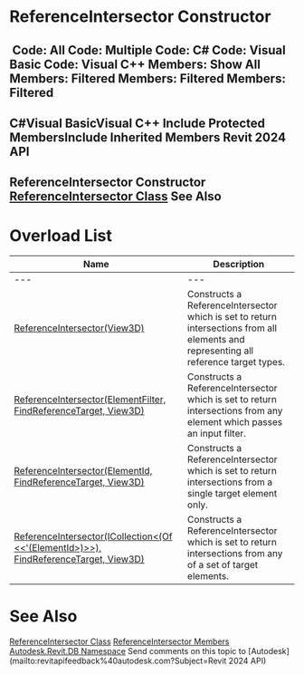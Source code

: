 # ReferenceIntersector Constructor

﻿
 Code: All Code: Multiple Code: C# Code: Visual Basic Code: Visual C++  Members: Show All Members: Filtered Members: Filtered Members: Filtered   
---  
C#Visual BasicVisual C++
Include Protected MembersInclude Inherited Members
Revit 2024 API  
---  
ReferenceIntersector Constructor   
[ReferenceIntersector Class](36f82b40-1065-2305-e260-18fc618e756f.md "ReferenceIntersector Class") See Also  
---  
# Overload List
| Name | Description |
| --- | --- |
| --- | --- | --- |
| [ReferenceIntersector(View3D)](ba15191c-61f4-bf9e-72d7-d0f4976fd3f3.md "ReferenceIntersector Constructor \(View3D\)") | Constructs a ReferenceIntersector which is set to return intersections from all elements and representing all reference target types. |
| [ReferenceIntersector(ElementFilter, FindReferenceTarget, View3D)](929ca688-af0f-6e6a-d812-44017c8955e7.md "ReferenceIntersector Constructor \(ElementFilter, FindReferenceTarget, View3D\)") | Constructs a ReferenceIntersector which is set to return intersections from any element which passes an input filter. |
| [ReferenceIntersector(ElementId, FindReferenceTarget, View3D)](80392f86-eab8-7485-6e5a-28d4e40f7528.md "ReferenceIntersector Constructor \(ElementId, FindReferenceTarget, View3D\)") | Constructs a ReferenceIntersector which is set to return intersections from a single target element only. |
| [ReferenceIntersector(ICollection<(Of <<'(ElementId>)>>), FindReferenceTarget, View3D)](4b624cc1-fc7f-62dd-3593-22861c991afd.md "ReferenceIntersector Constructor \(ICollection\(ElementId\), FindReferenceTarget, View3D\)") | Constructs a ReferenceIntersector which is set to return intersections from any of a set of target elements. |

# See Also
[ReferenceIntersector Class](36f82b40-1065-2305-e260-18fc618e756f.md "ReferenceIntersector Class")
[ReferenceIntersector Members](c4fb6c89-ca34-7c56-b730-98755d11fedf.md "ReferenceIntersector Members")
[Autodesk.Revit.DB Namespace](87546ba7-461b-c646-cbb1-2cb8f5bff8b2.md "Autodesk.Revit.DB Namespace")
Send comments on this topic to [Autodesk](mailto:revitapifeedback%40autodesk.com?Subject=Revit 2024 API)